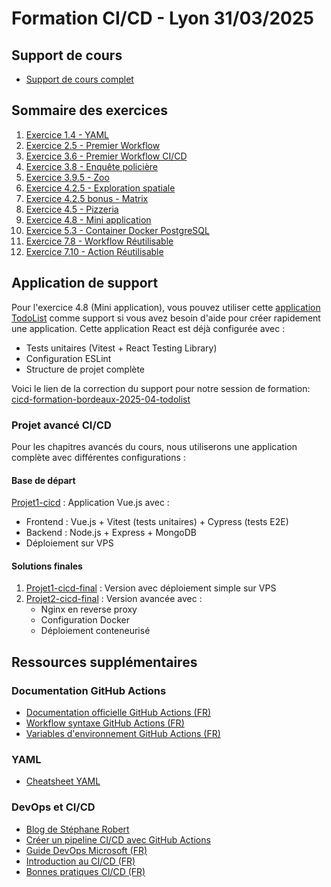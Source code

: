 # Formation CI/CD - Lyon 31/03/2025

## Support de cours

- [Support de cours complet](https://docs.google.com/presentation/d/1ovxs_jptS9gzd22K882PcSbmva6_p8T2/edit#slide=id.g34650bd1af6_0_3)

## Sommaire des exercices

1. [Exercice 1.4 - YAML](documents/exercices/1.4%20Yaml/1.4-exercice-yaml.md)
2. [Exercice 2.5 - Premier Workflow](documents/exercices/2.5%20Premiere%20workflow/2.5-exercice-premier-workflow.md)
3. [Exercice 3.6 - Premier Workflow CI/CD](documents/exercices/3.6%20Premiere%20workflow%20CICD/3.6-exercice-1er-workflow-ci.md)
4. [Exercice 3.8 - Enquête policière](documents/exercices/3.8%20Enquête%20policière/3.8-exercice-enquete.md)
5. [Exercice 3.9.5 - Zoo](documents/exercices/3.9.5_zoo/3.9.5_zoo.md)
6. [Exercice 4.2.5 - Exploration spatiale](documents/exercices/4.2.5_exploration_spatiale/4.2.5_exploration_spatiale.md)
7. [Exercice 4.2.5 bonus - Matrix](documents/exercices/4.2.5.bonus_matrix/4.2.5.bonus_matrix.md)
8. [Exercice 4.5 - Pizzeria](documents/exercices/4.5%20Pizzeria/4.5-pizzeria.md)
9. [Exercice 4.8 - Mini application](documents/exercices/4.8%20Mini%20application/4.8-exercice-synthese.md)
10. [Exercice 5.3 - Container Docker PostgreSQL](documents/exercices/5.3%20Container%20Docker%20PostgreSql/5.3-exercice-container-PostgreSQL.md)
11. [Exercice 7.8 - Workflow Réutilisable](documents/exercices/7.8_Workflow_reutilisable/7.8-workflow-reutilisablr.md)
12. [Exercice 7.10 - Action Réutilisable](documents/exercices/7.10_action_reutilisation/7.10_action_reutilisable.md)

## Application de support

Pour l'exercice 4.8 (Mini application), vous pouvez utiliser cette [application TodoList](https://github.com/HenriTeinturier/todolist-github-action-starter/tree/main) comme support si vous avez besoin d'aide pour créer rapidement une application. Cette application React est déjà configurée avec :

- Tests unitaires (Vitest + React Testing Library)
- Configuration ESLint
- Structure de projet complète

Voici le lien de la correction du support pour notre session de formation:
[cicd-formation-bordeaux-2025-04-todolist](https://github.com/HenriTeinturier/cicd-formation-bordeaux-2025-04-todolist)

### Projet avancé CI/CD

Pour les chapitres avancés du cours, nous utiliserons une application complète avec différentes configurations :

#### Base de départ

[Projet1-cicd](https://github.com/HenriTeinturier/Projet1-cicd) : Application Vue.js avec :

- Frontend : Vue.js + Vitest (tests unitaires) + Cypress (tests E2E)
- Backend : Node.js + Express + MongoDB
- Déploiement sur VPS

#### Solutions finales

1. [Projet1-cicd-final](https://github.com/HenriTeinturier/projet1-cicd-final) : Version avec déploiement simple sur VPS
2. [Projet2-cicd-final](https://github.com/HenriTeinturier/projet2-cicd-final) : Version avancée avec :
   - Nginx en reverse proxy
   - Configuration Docker
   - Déploiement conteneurisé

## Ressources supplémentaires

### Documentation GitHub Actions

- [Documentation officielle GitHub Actions (FR)](https://docs.github.com/fr/actions)
- [Workflow syntaxe GitHub Actions (FR)](https://docs.github.com/fr/actions/using-workflows/workflow-syntax-for-github-actions)
- [Variables d'environnement GitHub Actions (FR)](https://docs.github.com/fr/actions/using-workflows/environment-variables)

### YAML

- [Cheatsheet YAML](https://quickref.me/yaml.html)

### DevOps et CI/CD

- [Blog de Stéphane Robert](https://blog.stephane-robert.info/)
- [Créer un pipeline CI/CD avec GitHub Actions](https://digital.ai/fr/catalyst-blog/github-cicd/)
- [Guide DevOps Microsoft (FR)](https://learn.microsoft.com/fr-fr/devops/)
- [Introduction au CI/CD (FR)](https://www.redhat.com/fr/topics/devops/what-is-ci-cd)
- [Bonnes pratiques CI/CD (FR)](https://www.ovhcloud.com/fr/blog/bonnes-pratiques-ci-cd/)
